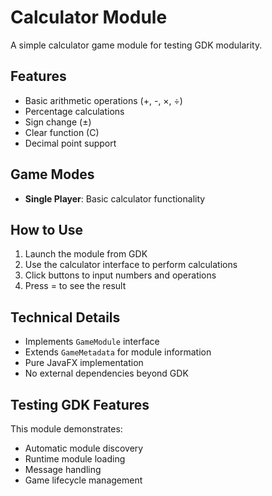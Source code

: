 # Calculator Module

A simple calculator game module for testing GDK modularity.

## Features

- Basic arithmetic operations (+, -, ×, ÷)
- Percentage calculations
- Sign change (±)
- Clear function (C)
- Decimal point support

## Game Modes

- **Single Player**: Basic calculator functionality

## How to Use

1. Launch the module from GDK
2. Use the calculator interface to perform calculations
3. Click buttons to input numbers and operations
4. Press = to see the result

## Technical Details

- Implements `GameModule` interface
- Extends `GameMetadata` for module information
- Pure JavaFX implementation
- No external dependencies beyond GDK

## Testing GDK Features

This module demonstrates:
- Automatic module discovery
- Runtime module loading
- Message handling
- Game lifecycle management 